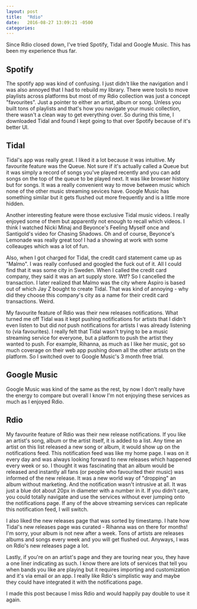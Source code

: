 ```yaml
---
layout: post
title:  "Rdio"
date:   2016-08-27 13:09:21 -0500
categories:
---
```

Since Rdio closed down, I've tried Spotify, Tidal and Google Music. This has been my experience thus far.

## Spotify
The spotify app was kind of confusing. I just didn't like the navigation and I was also annoyed that I had to rebuild my library. There were tools to move playlists across platforms but most of my Rdio collection was just a concept "favourites". Just a pointer to either an artist, album or song. Unless you built tons of playlists and that's how you navigate your music collection, there wasn't a clean way to get everything over. So during this time, I downloaded Tidal and found I kept going to that over Spotify because of it's better UI.

## Tidal
Tidal's app was really great. I liked it a lot because it was intuitive. My favourite feature was the Queue. Not sure if it's actually called a Queue but it was simply a record of songs you've played recently and you can add songs on the top of the queue to be played next. It was like browser history but for songs. It was a really convenient way to move between music which none of the other music streaming sevices have. Google Music has something similar but it gets flushed out more frequently and is a little more hidden.

Another interesting feature were those exclusive Tidal music videos. I really enjoyed some of them but apparently not enough to recall which videos. I think I watched Nicki Minaj and Beyonce's Feeling Myself once and Santigold's video for Chasing Shadows. Oh and of course, Beyonce's Lemonade was really great too! I had a showing at work with some colleauges which was a lot of fun. 

Also, when I got charged for Tidal, the credit card statement came up as "Malmo". I was really confused and googled the fuck out of it. All I could find that it was some city in Sweden. When I called the credit card company, they said it was an art supply store. Wtf? So I cancelled the transaction. I later realized that Malmo was the city where Aspiro is based out of which Jay Z bought to create Tidal. That was kind of annoying - why did they choose this company's city as a name for their credit card transactions. Weird.

My favourite feature of Rdio was their new releases notifications. What turned me off Tidal was it kept pushing notifications for artists that I didn't even listen to but did *not* push notifications for artists I was already listening to (via favourites). I really felt that Tidal wasn't trying to be a music streaming service for everyone, but a platform to push the artist they wanted to push. For example, Rihanna, as much as I like her music, got so much coverage on their web app pushing down all the other artists on the platform. So I switched over to Google Music's 3 month free trial.

## Google Music
Google Music was kind of the same as the rest, by now I don't really have the energy to compare but overall I know I'm not enjoying these services as much as I enjoyed Rdio.

## Rdio
My favourite feature of Rdio was their new release notifications. If you like an artist's song, album or the artist itself, it is added to a list. Any time an artist on this list released a new song or album, it would show up on the notifications feed. This notification feed was like my home page. I was on it every day and was always looking forward to new releases which happened every week or so. I thought it was fascinating that an album would be released and instantly all fans (or people who favourited their music) was informed of the new release. It was a new world way of "dropping" an album without marketing. And the notification wasn't intrusive at all. It was just a blue dot about 20px in diameter with a number in it. If you didn't care, you could totally navigate and use the services without ever jumping onto the notifications page. If any of the above streaming services can replicate this notification feed, I will switch.

I also liked the new releases page that was sorted by timestamp. I hate how Tidal's new releases page was curated - Rihanna was on there for months! I'm sorry, your album is not new after a week. Tons of artists are releases albums and songs every week and you will get flushed out. Anyways, I was on Rdio's new releases page a lot.

Lastly, if you're on an artist's page and they are touring near you, they have a one liner indicating as such. I know there are lots of services that tell you when bands you like are playing but it requires importing and customization and it's via email or an app. I really like Rdio's simplistic way and maybe they could have integrated it with the notifications page.

I made this post because I miss Rdio and would happily pay double to use it again. 
